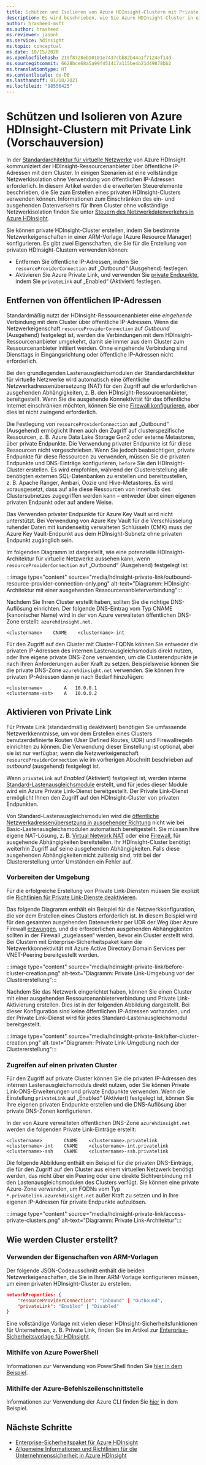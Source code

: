 ```yaml
---
title: Schützen und Isolieren von Azure HDInsight-Clustern mit Private Link (Vorschauversion)
description: Es wird beschrieben, wie Sie Azure HDInsight-Cluster in einem virtuellen Netzwerk mit Azure Private Link isolieren.
author: hrasheed-msft
ms.author: hrasheed
ms.reviewer: jasonh
ms.service: hdinsight
ms.topic: conceptual
ms.date: 10/15/2020
ms.openlocfilehash: 219f8728eb90101e7437cbb82b44a1f7124ef14d
ms.sourcegitcommit: 6628bce68a5a99f451417a115be4b21d49878bb2
ms.translationtype: HT
ms.contentlocale: de-DE
ms.lasthandoff: 01/18/2021
ms.locfileid: "98556425"
---
```

# <a name="secure-and-isolate-azure-hdinsight-clusters-with-private-link-preview"></a>Schützen und Isolieren von Azure HDInsight-Clustern mit Private Link (Vorschauversion)

In der [Standardarchitektur für virtuelle Netzwerke](./hdinsight-virtual-network-architecture.md) von Azure HDInsight kommuniziert der HDInsight-Ressourcenanbieter über öffentliche IP-Adressen mit dem Cluster. In einigen Szenarien ist eine vollständige Netzwerkisolation ohne Verwendung von öffentlichen IP-Adressen erforderlich. In diesem Artikel werden die erweiterten Steuerelemente beschrieben, die Sie zum Erstellen eines privaten HDInsight-Clusters verwenden können. Informationen zum Einschränken des ein- und ausgehenden Datenverkehrs für Ihren Cluster ohne vollständige Netzwerkisolation finden Sie unter [Steuern des Netzwerkdatenverkehrs in Azure HDInsight](./control-network-traffic.md).

Sie können private HDInsight-Cluster erstellen, indem Sie bestimmte Netzwerkeigenschaften in einer ARM-Vorlage (Azure Resource Manager) konfigurieren. Es gibt zwei Eigenschaften, die Sie für die Erstellung von privaten HDInsight-Clustern verwenden können:

* Entfernen Sie öffentliche IP-Adressen, indem Sie `resourceProviderConnection` auf „Outbound“ (Ausgehend) festlegen.
* Aktivieren Sie Azure Private Link, und verwenden Sie [private Endpunkte](../private-link/private-endpoint-overview.md), indem Sie `privateLink` auf „Enabled“ (Aktiviert) festlegen.

## <a name="remove-public-ip-addresses"></a>Entfernen von öffentlichen IP-Adressen

Standardmäßig nutzt der HDInsight-Ressourcenanbieter eine *eingehende* Verbindung mit dem Cluster über öffentliche IP-Adressen. Wenn die Netzwerkeigenschaft `resourceProviderConnection` auf *Outbound* (Ausgehend) festgelegt ist, werden die Verbindungen mit dem HDInsight-Ressourcenanbieter umgekehrt, damit sie immer aus dem Cluster zum Ressourcenanbieter initiiert werden. Ohne eingehende Verbindung sind Diensttags in Eingangsrichtung oder öffentliche IP-Adressen nicht erforderlich.

Bei den grundlegenden Lastenausgleichsmodulen der Standardarchitektur für virtuelle Netzwerke wird automatisch eine öffentliche Netzwerkadressenübersetzung (NAT) für den Zugriff auf die erforderlichen ausgehenden Abhängigkeiten, z. B. den HDInsight-Ressourcenanbieter, bereitgestellt. Wenn Sie die ausgehende Konnektivität für das öffentliche Internet einschränken möchten, können Sie eine [Firewall konfigurieren](./hdinsight-restrict-outbound-traffic.md), aber dies ist nicht zwingend erforderlich.

Die Festlegung von `resourceProviderConnection` auf „Outbound“ (Ausgehend) ermöglicht Ihnen auch den Zugriff auf clusterspezifische Ressourcen, z. B. Azure Data Lake Storage Gen2 oder externe Metastores, über private Endpunkte. Die Verwendung privater Endpunkte ist für diese Ressourcen nicht vorgeschrieben. Wenn Sie jedoch beabsichtigen, private Endpunkte für diese Ressourcen zu verwenden, müssen Sie die privaten Endpunkte und DNS-Einträge konfigurieren, `before` Sie den HDInsight-Cluster erstellen. Es wird empfohlen, während der Clustererstellung alle benötigten externen SQL-Datenbanken zu erstellen und bereitzustellen, z. B. Apache Ranger, Ambari, Oozie und Hive-Metastores. Es wird vorausgesetzt, dass auf alle diese Ressourcen von innerhalb des Clustersubnetzes zugegriffen werden kann – entweder über einen eigenen privaten Endpunkt oder auf andere Weise.

Das Verwenden privater Endpunkte für Azure Key Vault wird nicht unterstützt. Bei Verwendung von Azure Key Vault für die Verschlüsselung ruhender Daten mit kundenseitig verwalteten Schlüsseln (CMK) muss der Azure Key Vault-Endpunkt aus dem HDInsight-Subnetz ohne privaten Endpunkt zugänglich sein.

Im folgenden Diagramm ist dargestellt, wie eine potenzielle HDInsight-Architektur für virtuelle Netzwerke aussehen kann, wenn `resourceProviderConnection` auf „Outbound“ (Ausgehend) festgelegt ist:

:::image type="content" source="media/hdinsight-private-link/outbound-resource-provider-connection-only.png" alt-text="Diagramm: HDInsight-Architektur mit einer ausgehenden Ressourcenanbieterverbindung":::

Nachdem Sie Ihren Cluster erstellt haben, sollten Sie die richtige DNS-Auflösung einrichten. Der folgende DNS-Eintrag vom Typ CNAME (kanonischer Name) wird in der von Azure verwalteten öffentlichen DNS-Zone erstellt: `azurehdinsight.net`.

```dns
<clustername>    CNAME    <clustername>-int
```

Für den Zugriff auf den Cluster mit Cluster-FQDNs können Sie entweder die privaten IP-Adressen des internen Lastenausgleichsmoduls direkt nutzen, oder Ihre eigene private DNS-Zone verwenden, um die Clusterendpunkte je nach Ihren Anforderungen außer Kraft zu setzen. Beispielsweise können Sie die private DNS-Zone `azurehdinsight.net` verwenden. Sie können Ihre privaten IP-Adressen dann je nach Bedarf hinzufügen:

```dns
<clustername>        A   10.0.0.1
<clustername-ssh>    A   10.0.0.2
```

## <a name="enable-private-link"></a>Aktivieren von Private Link

Für Private Link (standardmäßig deaktiviert) benötigen Sie umfassende Netzwerkkenntnisse, um vor dem Erstellen eines Clusters benutzerdefinierte Routen (User Defined Routes, UDR) und Firewallregeln einrichten zu können. Die Verwendung dieser Einstellung ist optional, aber sie ist nur verfügbar, wenn die Netzwerkeigenschaft `resourceProviderConnection` wie im vorherigen Abschnitt beschrieben auf *outbound* (ausgehend) festgelegt ist.

Wenn `privateLink` auf *Enabled* (Aktiviert) festgelegt ist, werden interne [Standard-Lastenausgleichsmodule](../load-balancer/load-balancer-overview.md) erstellt, und für jedes dieser Module wird ein Azure Private Link-Dienst bereitgestellt. Der Private Link-Dienst ermöglicht Ihnen den Zugriff auf den HDInsight-Cluster von privaten Endpunkten.

Von Standard-Lastenausgleichsmodulen wird die [öffentliche Netzwerkadressenübersetzung in ausgehender Richtung](../load-balancer/load-balancer-outbound-connections.md) nicht wie bei Basic-Lastenausgleichsmodulen automatisch bereitgestellt. Sie müssen Ihre eigene NAT-Lösung, z. B. [Virtual Network NAT](../virtual-network/nat-overview.md) oder eine [Firewall](./hdinsight-restrict-outbound-traffic.md), für ausgehende Abhängigkeiten bereitstellen. Ihr HDInsight-Cluster benötigt weiterhin Zugriff auf seine ausgehenden Abhängigkeiten. Falls diese ausgehenden Abhängigkeiten nicht zulässig sind, tritt bei der Clustererstellung unter Umständen ein Fehler auf.

### <a name="prepare-your-environment"></a>Vorbereiten der Umgebung

Für die erfolgreiche Erstellung von Private Link-Diensten müssen Sie explizit die [Richtlinien für Private Link-Dienste deaktivieren](../private-link/disable-private-link-service-network-policy.md).

Das folgende Diagramm enthält ein Beispiel für die Netzwerkkonfiguration, die vor dem Erstellen eines Clusters erforderlich ist. In diesem Beispiel wird für den gesamten ausgehenden Datenverkehr per UDR der Weg über Azure Firewall [erzwungen](../firewall/forced-tunneling.md), und die erforderlichen ausgehenden Abhängigkeiten sollten in der Firewall „zugelassen“ werden, bevor ein Cluster erstellt wird. Bei Clustern mit Enterprise-Sicherheitspaket kann die Netzwerkkonnektivität mit Azure Active Directory Domain Services per VNET-Peering bereitgestellt werden.

:::image type="content" source="media/hdinsight-private-link/before-cluster-creation.png" alt-text="Diagramm: Private Link-Umgebung vor der Clustererstellung":::

Nachdem Sie das Netzwerk eingerichtet haben, können Sie einen Cluster mit einer ausgehenden Ressourcenanbieterverbindung und Private Link-Aktivierung erstellen. Dies ist in der folgenden Abbildung dargestellt. Bei dieser Konfiguration sind keine öffentlichen IP-Adressen vorhanden, und der Private Link-Dienst wird für jedes Standard-Lastenausgleichsmodul bereitgestellt.

:::image type="content" source="media/hdinsight-private-link/after-cluster-creation.png" alt-text="Diagramm: Private Link-Umgebung nach der Clustererstellung":::

### <a name="access-a-private-cluster"></a>Zugreifen auf einen privaten Cluster

Für den Zugriff auf private Cluster können Sie die privaten IP-Adressen des internen Lastenausgleichsmoduls direkt nutzen, oder Sie können Private Link-DNS-Erweiterungen und private Endpunkte verwenden. Wenn die Einstellung `privateLink` auf „Enabled“ (Aktiviert) festgelegt ist, können Sie Ihre eigenen privaten Endpunkte erstellen und die DNS-Auflösung über private DNS-Zonen konfigurieren.

In der von Azure verwalteten öffentlichen DNS-Zone `azurehdinsight.net` werden die folgenden Private Link-Einträge erstellt:

```dns
<clustername>        CNAME    <clustername>.privatelink
<clustername>-int    CNAME    <clustername>-int.privatelink
<clustername>-ssh    CNAME    <clustername>-ssh.privatelink
```

Die folgende Abbildung enthält ein Beispiel für die privaten DNS-Einträge, die für den Zugriff auf den Cluster aus einem virtuellen Netzwerk benötigt werden, das nicht über ein Peering oder eine direkte Sichtverbindung mit den Lastenausgleichsmodulen des Clusters verfügt. Sie können eine private Azure-Zone verwenden, um FQDNs vom Typ `*.privatelink.azurehdinsight.net` außer Kraft zu setzen und in Ihre eigenen IP-Adressen für private Endpunkte aufzulösen.

:::image type="content" source="media/hdinsight-private-link/access-private-clusters.png" alt-text="Diagramm: Private Link-Architektur":::

## <a name="how-to-create-clusters"></a>Wie werden Cluster erstellt?
### <a name="use-arm-template-properties"></a>Verwenden der Eigenschaften von ARM-Vorlagen

Der folgende JSON-Codeausschnitt enthält die beiden Netzwerkeigenschaften, die Sie in Ihrer ARM-Vorlage konfigurieren müssen, um einen privaten HDInsight-Cluster zu erstellen.

```json
networkProperties: {
    "resourceProviderConnection": "Inbound" | "Outbound",
    "privateLink": "Enabled" | "Disabled"
}
```

Eine vollständige Vorlage mit vielen dieser HDInsight-Sicherheitsfunktionen für Unternehmen, z. B. Private Link, finden Sie im Artikel zur [Enterprise-Sicherheitsvorlage für HDInsight](https://github.com/Azure-Samples/hdinsight-enterprise-security/tree/main/ESP-HIB-PL-Template).

### <a name="use-azure-powershell"></a>Mithilfe von Azure PowerShell

Informationen zur Verwendung von PowerShell finden Sie [hier in dem Beispiel](/powershell/module/az.hdinsight/new-azhdinsightcluster#example-4--create-an-azure-hdinsight-cluster-with-relay-outbound-and-private-link-feature).

### <a name="use-azure-cli"></a>Mithilfe der Azure-Befehlszeilenschnittstelle
Informationen zur Verwendung der Azure CLI finden Sie [hier](/cli/azure/hdinsight#az_hdinsight_create-examples) in dem Beispiel.

## <a name="next-steps"></a>Nächste Schritte

* [Enterprise-Sicherheitspaket für Azure HDInsight](enterprise-security-package.md)
* [Allgemeine Informationen und Richtlinien für die Unternehmenssicherheit in Azure HDInsight](./domain-joined/general-guidelines.md)

